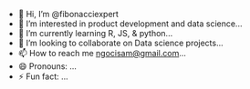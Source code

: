 - 👋 Hi, I’m @fibonacciexpert
- 👀 I’m interested in product development and data science...
- 🌱 I’m currently learning R, JS, & python...
- 💞️ I’m looking to collaborate on Data science projects...
- 📫 How to reach me ngocisam@gmail.com...
- 😄 Pronouns: ...
- ⚡ Fun fact: ...

<!---
fibonacciexpert/fibonacciexpert is a ✨ special ✨ repository because its `README.md` (this file) appears on your GitHub profile.
You can click the Preview link to take a look at your changes.
--->
